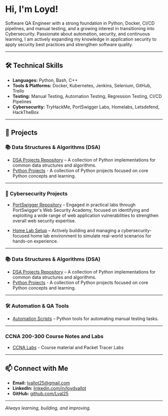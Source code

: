 # Hi, I'm Loyd!

Software QA Engineer with a strong foundation in Python, Docker, CI/CD pipelines, and manual testing, and a growing interest in transitioning into Cybersecurity. Passionate about automation, security, and continuous learning, I am actively expanding my knowledge in application security to apply security best practices and strengthen software quality.

---

## 🛠️ Technical Skills
- **Languages:** Python, Bash, C++
- **Tools & Platforms:** Docker, Kubernetes, Jenkins, Selenium, GitHub, Trello  
- **Testing:** Manual Testing, Automation Testing, Regression Testing, CI/CD Pipelines  
- **Cybersecurity:** TryHackMe, PortSwigger Labs, Homelabs, Letsdefend, HackTheBox  

---

## 🚀 Projects

### 📚 **Data Structures & Algorithms (DSA)**
- [DSA Projects Repository](https://github.com/Lval25/DSA-Algorithms) – A collection of Python implementations for common data structures and algorithms.
- [Python Projects](https://github.com/Lval25/Python-Practice-Projects) - A collection of Python projects focused on core Python concepts and learning.

---  

### 🔐 **Cybersecurity Projects**
<!--
- [TryHackMe Learning Modules](https://github.com/Lval25/TryHackMe-Modules) –Comprehensive notes and walkthroughs covering a wide range of cybersecurity topics and security principles on TryHackMe.
-->
  
- [PortSwigger Repository](https://github.com/Lval25/PortSwigger) – Engaged in practical labs through PortSwigger's Web Security Academy, focused on identifying and exploiting a wide range of web application vulnerabilities to strengthen overall web security expertise.

- [Home Lab Setup](https://github.com/Lval25/Homelab) – Actively building and managing a cybersecurity-focused home lab environment to simulate real-world scenarios for hands-on experience. 

---

### 📚 **Data Structures & Algorithms (DSA)**
- [DSA Projects Repository](https://github.com/Lval25/DSA-Algorithms) – A collection of Python implementations for common data structures and algorithms.
- [Python Projects](https://github.com/Lval25/Python-Practice-Projects) - A collection of Python projects focused on core Python concepts and learning.
  
---

### 🛠️ **Automation & QA Tools**
- [Automation Scripts](https://github.com/Lval25/Automation-Scripts) – Python tools for automating manual testing tasks.
  
---

### **CCNA 200-300 Course Notes and Labs**
- [CCNA Labs](https://github.com/Lval25/CCNA) - Course material and Packet Tracer Labs

---

## 📫 Connect with Me

- **Email:** lvallot25@gmail.com  
- **LinkedIn:** [linkedin.com/in/loydvallot](https://www.linkedin.com/in/loydvallot)  
- **GitHub:** [github.com/Lval25](https://github.com/Lval25)
  
---
*Always learning, building, and improving.*  
